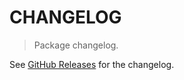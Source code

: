 # CHANGELOG

> Package changelog.

See [GitHub Releases](https://github.com/stdlib-js/stats-base-dists-f-variance/releases) for the changelog.